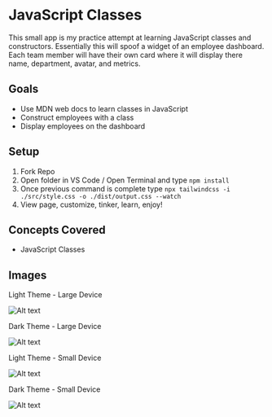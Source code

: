 # JavaScript Classes

This small app is my practice attempt at learning JavaScript classes and constructors. Essentially this will spoof a widget of an employee dashboard. Each team member will have their own card where it will display there name, department, avatar, and metrics.

## Goals

- Use MDN web docs to learn classes in JavaScript
- Construct employees with a class
- Display employees on the dashboard

## Setup

1. Fork Repo
2. Open folder in VS Code / Open Terminal and type `npm install`
3. Once previous command is complete type `npx tailwindcss -i ./src/style.css -o ./dist/output.css --watch`
4. View page, customize, tinker, learn, enjoy!

## Concepts Covered

- JavaScript Classes

## Images

Light Theme - Large Device

![Alt text](link "Light Theme - Large Device")

Dark Theme - Large Device

![Alt text](link "Dark Theme - Large Device")

Light Theme - Small Device

![Alt text](link "Light Theme - Small Device")

Dark Theme - Small Device

![Alt text](link "Dark Theme - Small Device")
